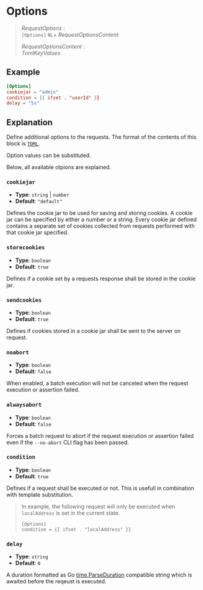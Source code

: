 # Options

> *RequestOptions* :  
> `[Options]` `NL`+ *RequestOptionsContent*
>
> *RequestOptionsContent* :  
> *TomlKeyValues*

## Example

```toml
[Options]
cookiejar = "admin"
condition = {{ ifset . "userId" }}
delay = "5s"
```

## Explanation

Define additional options to the requests. The format of the contents of this block is [`TOML`](https://toml.io/).

Option values can be substituted.

Below, all available otpions are explained.

### `cookiejar`

- **Type**: `string` | `number`
- **Default**: `"default"`

Defines the cookie jar to be used for saving and storing cookies. A cookie jar can be specified by either a number or a string. Every cookie jar defined contains a separate set of cookies collected from requests performed with that cookie jar specified.

### `storecookies`

- **Type**: `boolean`
- **Default**: `true`

Defines if a cookie set by a requests response shall be stored in the cookie jar.

### `sendcookies`

- **Type**: `boolean`
- **Default**: `true`

Defines if cookies stored in a cookie jar shall be sent to the server on request.

### `noabort`

- **Type**: `boolean`
- **Default**: `false`

When enabled, a batch execution will not be canceled when the request execution or assertion failed.

### `alwaysabort`

- **Type**: `boolean`
- **Default**: `false`

Forces a batch request to abort if the request execution or assertion failed even if the `--no-abort` CLI flag has been passed.

### `condition`

- **Type**: `boolean`
- **Default**: `true`

Defines if a request shall be executed or not. This is usefull in combination with template substitution.

> In example, the following request will only be executed when `localAddress` is set in the current state.
> ```
> [Options]
> condition = {{ ifset . "localAddress" }}
> ```

### `delay`

- **Type**: `string`
- **Default**: `0`

A duration formatted as Go [time.ParseDuration](https://pkg.go.dev/time#ParseDuration) compatible string which is awaited before the reqeust is executed.
